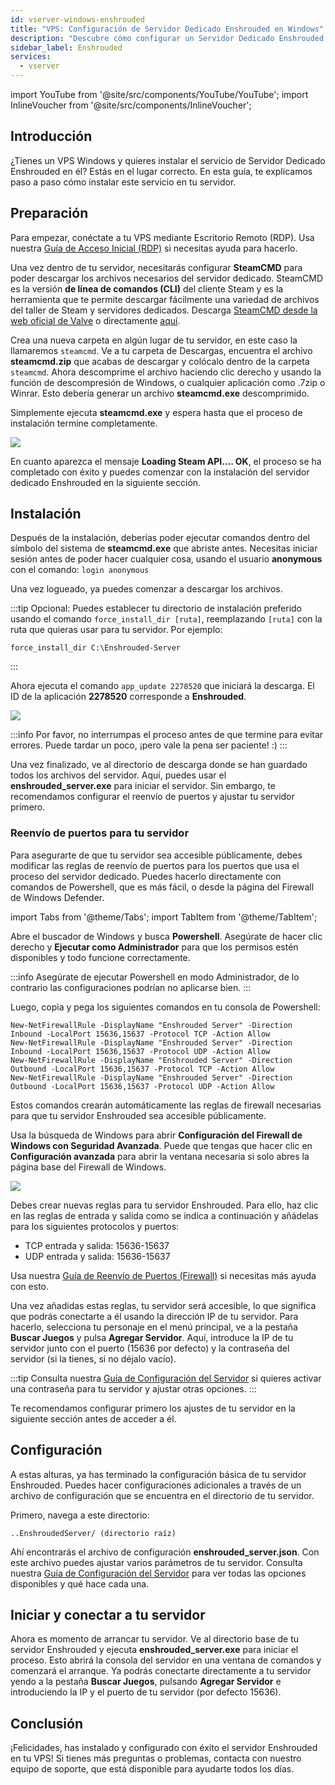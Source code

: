 ```yaml
---
id: vserver-windows-enshrouded
title: "VPS: Configuración de Servidor Dedicado Enshrouded en Windows"
description: "Descubre cómo configurar un Servidor Dedicado Enshrouded en tu VPS Windows para un juego fluido y control total → Aprende más ahora"
sidebar_label: Enshrouded
services:
  - vserver
---
```


import YouTube from '@site/src/components/YouTube/YouTube';
import InlineVoucher from '@site/src/components/InlineVoucher';

## Introducción
¿Tienes un VPS Windows y quieres instalar el servicio de Servidor Dedicado Enshrouded en él? Estás en el lugar correcto. En esta guía, te explicamos paso a paso cómo instalar este servicio en tu servidor.

<YouTube videoId="cxhqHt2DYjQ" imageSrc="https://screensaver01.zap-hosting.com/index.php/s/qQy4x4cS5Rz8WR4/preview" title="Cómo Configurar un Servidor Dedicado Enshrouded en un VPS Windows" description="¿Te resulta más fácil entender cuando ves las cosas en acción? ¡Lo tenemos! Sumérgete en nuestro video que te lo explica todo. Ya sea que tengas prisa o prefieras aprender de la forma más entretenida posible."/>
<InlineVoucher />

## Preparación

Para empezar, conéctate a tu VPS mediante Escritorio Remoto (RDP). Usa nuestra [Guía de Acceso Inicial (RDP)](vserver-windows-userdp.md) si necesitas ayuda para hacerlo.

Una vez dentro de tu servidor, necesitarás configurar **SteamCMD** para poder descargar los archivos necesarios del servidor dedicado. SteamCMD es la versión **de línea de comandos (CLI)** del cliente Steam y es la herramienta que te permite descargar fácilmente una variedad de archivos del taller de Steam y servidores dedicados. Descarga [SteamCMD desde la web oficial de Valve](https://developer.valvesoftware.com/wiki/SteamCMD) o directamente [aquí](https://steamcdn-a.akamaihd.net/client/installer/steamcmd.zip).

Crea una nueva carpeta en algún lugar de tu servidor, en este caso la llamaremos `steamcmd`. Ve a tu carpeta de Descargas, encuentra el archivo **steamcmd.zip** que acabas de descargar y colócalo dentro de la carpeta `steamcmd`. Ahora descomprime el archivo haciendo clic derecho y usando la función de descompresión de Windows, o cualquier aplicación como .7zip o Winrar. Esto debería generar un archivo **steamcmd.exe** descomprimido.

Simplemente ejecuta **steamcmd.exe** y espera hasta que el proceso de instalación termine completamente.

![](https://github.com/zaphosting/docs/assets/42719082/ffb8e8a1-26e3-4d16-9baf-938e17ec1613)

En cuanto aparezca el mensaje **Loading Steam API.... OK**, el proceso se ha completado con éxito y puedes comenzar con la instalación del servidor dedicado Enshrouded en la siguiente sección.

## Instalación

Después de la instalación, deberías poder ejecutar comandos dentro del símbolo del sistema de **steamcmd.exe** que abriste antes. Necesitas iniciar sesión antes de poder hacer cualquier cosa, usando el usuario **anonymous** con el comando: `login anonymous`

Una vez logueado, ya puedes comenzar a descargar los archivos.

:::tip
Opcional: Puedes establecer tu directorio de instalación preferido usando el comando `force_install_dir [ruta]`, reemplazando `[ruta]` con la ruta que quieras usar para tu servidor. Por ejemplo:
```
force_install_dir C:\Enshrouded-Server
```
:::

Ahora ejecuta el comando `app_update 2278520` que iniciará la descarga. El ID de la aplicación **2278520** corresponde a **Enshrouded**.

![](https://github.com/zaphosting/docs/assets/42719082/29931eec-fd19-4806-88dc-69e585e42370)

:::info
Por favor, no interrumpas el proceso antes de que termine para evitar errores. Puede tardar un poco, ¡pero vale la pena ser paciente! :)
:::

Una vez finalizado, ve al directorio de descarga donde se han guardado todos los archivos del servidor. Aquí, puedes usar el **enshrouded_server.exe** para iniciar el servidor. Sin embargo, te recomendamos configurar el reenvío de puertos y ajustar tu servidor primero.

### Reenvío de puertos para tu servidor

Para asegurarte de que tu servidor sea accesible públicamente, debes modificar las reglas de reenvío de puertos para los puertos que usa el proceso del servidor dedicado. Puedes hacerlo directamente con comandos de Powershell, que es más fácil, o desde la página del Firewall de Windows Defender.

import Tabs from '@theme/Tabs';
import TabItem from '@theme/TabItem';

<Tabs>
<TabItem value="powershell" label="Vía Powershell" default>

Abre el buscador de Windows y busca **Powershell**. Asegúrate de hacer clic derecho y **Ejecutar como Administrador** para que los permisos estén disponibles y todo funcione correctamente.

:::info
Asegúrate de ejecutar Powershell en modo Administrador, de lo contrario las configuraciones podrían no aplicarse bien.
:::

Luego, copia y pega los siguientes comandos en tu consola de Powershell:
```
New-NetFirewallRule -DisplayName "Enshrouded Server" -Direction Inbound -LocalPort 15636,15637 -Protocol TCP -Action Allow
New-NetFirewallRule -DisplayName "Enshrouded Server" -Direction Inbound -LocalPort 15636,15637 -Protocol UDP -Action Allow
New-NetFirewallRule -DisplayName "Enshrouded Server" -Direction Outbound -LocalPort 15636,15637 -Protocol TCP -Action Allow
New-NetFirewallRule -DisplayName "Enshrouded Server" -Direction Outbound -LocalPort 15636,15637 -Protocol UDP -Action Allow
```

Estos comandos crearán automáticamente las reglas de firewall necesarias para que tu servidor Enshrouded sea accesible públicamente.

</TabItem>

<TabItem value="windefender" label="Vía Windows Defender">

Usa la búsqueda de Windows para abrir **Configuración del Firewall de Windows con Seguridad Avanzada**. Puede que tengas que hacer clic en **Configuración avanzada** para abrir la ventana necesaria si solo abres la página base del Firewall de Windows.

![](https://github.com/zaphosting/docs/assets/42719082/5fb9f943-7e51-4d8f-9df4-2f5ff60857d3)

Debes crear nuevas reglas para tu servidor Enshrouded. Para ello, haz clic en las reglas de entrada y salida como se indica a continuación y añádelas para los siguientes protocolos y puertos:
- TCP entrada y salida: 15636-15637
- UDP entrada y salida: 15636-15637

Usa nuestra [Guía de Reenvío de Puertos (Firewall)](vserver-windows-port.md) si necesitas más ayuda con esto.

</TabItem>
</Tabs>

Una vez añadidas estas reglas, tu servidor será accesible, lo que significa que podrás conectarte a él usando la dirección IP de tu servidor. Para hacerlo, selecciona tu personaje en el menú principal, ve a la pestaña **Buscar Juegos** y pulsa **Agregar Servidor**. Aquí, introduce la IP de tu servidor junto con el puerto (15636 por defecto) y la contraseña del servidor (si la tienes, si no déjalo vacío).

:::tip
Consulta nuestra [Guía de Configuración del Servidor](enshrouded-configuration.md) si quieres activar una contraseña para tu servidor y ajustar otras opciones.
:::

Te recomendamos configurar primero los ajustes de tu servidor en la siguiente sección antes de acceder a él.

## Configuración

A estas alturas, ya has terminado la configuración básica de tu servidor Enshrouded. Puedes hacer configuraciones adicionales a través de un archivo de configuración que se encuentra en el directorio de tu servidor.

Primero, navega a este directorio:
```
..EnshroudedServer/ (directorio raíz)
```

Ahí encontrarás el archivo de configuración **enshrouded_server.json**. Con este archivo puedes ajustar varios parámetros de tu servidor. Consulta nuestra [Guía de Configuración del Servidor](enshrouded-configuration.md) para ver todas las opciones disponibles y qué hace cada una.

## Iniciar y conectar a tu servidor

Ahora es momento de arrancar tu servidor. Ve al directorio base de tu servidor Enshrouded y ejecuta **enshrouded_server.exe** para iniciar el proceso. Esto abrirá la consola del servidor en una ventana de comandos y comenzará el arranque. Ya podrás conectarte directamente a tu servidor yendo a la pestaña **Buscar Juegos**, pulsando **Agregar Servidor** e introduciendo la IP y el puerto de tu servidor (por defecto 15636).

## Conclusión

¡Felicidades, has instalado y configurado con éxito el servidor Enshrouded en tu VPS! Si tienes más preguntas o problemas, contacta con nuestro equipo de soporte, que está disponible para ayudarte todos los días.

<InlineVoucher />